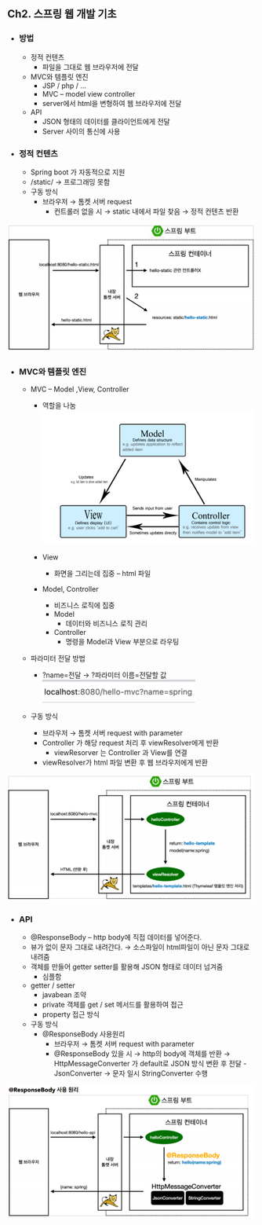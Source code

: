 ## Ch2. 스프링 웹 개발 기초
  - ### 방법
    - 정적 컨텐츠
      - 파일을 그대로 웹 브라우저에 전달
    - MVC와 템플릿 엔진
      - JSP / php / … 
      - MVC – model view controller
      - server에서 html을 변형하여 웹 브라우저에 전달
    - API
      - JSON 형태의 데이터를 클라이언트에게 전달
      - Server 사이의 통신에 사용
  - ### 정적 컨텐츠
    - Spring boot 가 자동적으로 지원
    - /static/ → 프로그래밍 못함
    - 구동 방식
      - 브라우저 → 톰켓 서버 request
        - 컨트롤러 없을 시 → static 내에서 파일 찾음 → 정적 컨텐츠 반환

![](img2-1.png)

- ### MVC와 템플릿 엔진
  - MVC – Model ,View, Controller
    - 역할을 나눔
![](mvc-1.png)

    - View
      - 화면을 그리는데 집중 – html 파일
    - Model, Controller
      - 비즈니스 로직에 집중
      - Model
        - 데이터와 비즈니스 로직 관리
      - Controller
        - 명령을 Model과 View 부분으로 라우팅
  - 파라미터 전달 방법
    - ?name=전달 → ?파라미터 이름=전달할 값 
![](mvc-2.png)

  - 구동 방식
    - 브라우저 → 톰켓 서버 request with parameter
    - Controller 가 해당 request 처리 후 viewResolver에게 반환
      - viewResorver 는 Controller 과 View를 연결  
    - viewResolver가 html 파일 변환 후 웹 브라우저에게 반환

![](img2-2.png)

- ### API
  - @ResponseBody – http body에 직접 데이터를 넣어준다.
  - 뷰가 없이 문자 그대로 내려간다. → 소스파일이 html파일이 아닌 문자 그대로 내려줌
  - 객체를 만들어 getter setter를 활용해 JSON 형태로 데이터 넘겨줌
    - 심플함
  - getter / setter
    - javabean 조약
    - private 객체를 get / set 메서드를 활용하여 접근
    - property 접근 방식
  - 구동 방식
    - @ResponseBody 사용원리
      - 브라우저 → 톰켓 서버 request with parameter
      - @ResponseBody 있을 시 → http의 body에 객체를 반환 
        → HttpMessageConverter 가 default로 JSON 방식 변환 후 전달 - JsonConverter
        → 문자 일시 StringConverter 수행 

![](img2-3.png)

